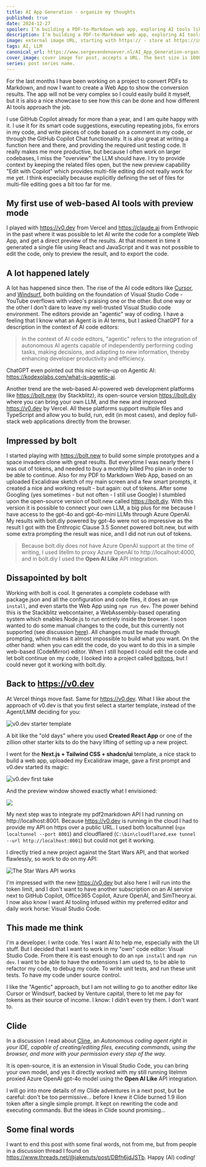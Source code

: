 ```yaml
---
title: AI App Generation - organize my thoughts
published: true
date: 2024-12-27
spoiler: I’m building a PDF-to-Markdown web app, exploring AI tools like GitHub Copilot, bolt.new/bolt.diy, v0.dev, and Clide, but prefer Visual Studio Code for its flexibility, control, and integration with familiar workflows. I want AI to help me, but without replacing hands-on coding and the ability to debug, refactor, and test comprehensively.
description: I’m building a PDF-to-Markdown web app, exploring AI tools like GitHub Copilot, bolt.new/bolt.diy, v0.dev, and Clide, but prefer Visual Studio Code for its flexibility, control, and integration with familiar workflows. I want AI to help me, but without replacing hands-on coding and the ability to debug, refactor, and test comprehensively.
image: external image URL, starting with https:// - store at https://imgbb.com/
tags: AI, LLM
canonical_url: https://www.sergevandenoever.nl/AI_App_Generation-organize_my_thoughts
cover_image: cover image for post, accepts a URL. The best size is 1000 x 420.
series: post series name.
---
```

For the last months I have been working on a project to convert PDFs to Markdown, and now I want to create a Web App to show the conversion results. The app will not be very complex so I could easily build it myself, but it is also a nice showcase to see how this can be done and how different AI tools approach the job.

I use GitHub Copilot already for more than a year, and I am quite happy with it. I use it for its smart code suggestions, executing repeating jobs, fix errors in my code, and write pieces of code based on a comment in my code, or through the GitHub Copilot Chat functionality. It is also great at writing a function here and there, and providing the required unit testing code. It really makes me more productive, but because I often work on larger codebases, I miss the "overview" the LLM should have. I try to provide context by keeping the related files open, but the new preview capability "Edit with Copilot" which provides multi-file editing did not really work for me yet. I think especially because explicitly defining the set of files for multi-file editing goes a bit too far for me.

## My first use of web-based AI tools with preview mode
I played with https://v0.dev from Vercel and https://claude.ai from Enthropic in the past where it was possible to let AI write the code for a complete Web App, and get a direct preview of the results. At that moment in time it generated a single file using React and JavaScript and it was not possible to edit the code, only to preview the result, and to export the code.

## A lot happened lately
A lot has happened since then. The rise of the AI code editors like [Cursor](https://www.cursor.com/), and [Windsurf](https://codeium.com/windsurf), both building on the foundation of Visual Studio Code - YouTube overflows with video's praising one or the other. But one way or the other I don't dare to leave my well-trusted Visual Studio code environment. The editors provide an "agentic" way of coding. I have a feeling that I know what an Agent is in AI terms, but I asked ChatGPT for a description in the context of AI code editors:

> In the context of AI code editors, "agentic" refers to the integration of autonomous AI agents capable of independently performing coding tasks, making decisions, and adapting to new information, thereby enhancing developer productivity and efficiency.

ChatGPT even pointed out this nice write-up on Agentic AI: https://kodexolabs.com/what-is-agentic-ai.

Another trend are the web-based AI-powered web development platforms like https://bolt.new (by Stackblitz), its open-source version https://bolt.diy where you can bring your own LLM, and the new and improved https://v0.dev by Vercel. All these platforms support multiple files and TypeScript and allow you to build, run, edit (in most cases), and deploy full-stack web applications directly from the browser.

## Impressed by bolt
I started playing with https://bolt.new to build some simple prototypes and a space invaders clone with great results. But everytime I was nearly there I was out of tokens, and needed to buy a monthly billed Pro plan in order to be able to continue. Also for my PDF to Markdown Web App, based on an uploaded Excalidraw sketch of my main screen and a few smart prompts, it created a nice and working result - but again: out of tokens. After some Googling (yes sometimes - but not often - I still use Google) I stumbled upon the open-source version of bolt.new called https://bolt.diy. With this version it is possible to connect your own LLM, a big plus for me because I have access to the gpt-4o and gpt-4o-mini LLMs through Azure OpenAI. My results with bolt.diy powered by gpt-4o were not so impressive as the result I got with the Enthropic Clause 3.5 Sonnet powered bolt.new, but with some extra prompting the result was nice, and I did not run out of tokens.

> Because bolt.diy does not have Azure OpenAI support at the time of writing, I used litellm to proxy Azure OpenAI to http://localhost:4000, and in bolt.diy I used the **Open AI Like** API integration.

## Dissapointed by bolt
Working with bolt is cool. It generates a complete codebase with package.json and all the configuration and code files, it does an `npm install`, and even starts the Web App using `npm run dev`. The power behind this is the Stackblitz webcontainer, a  WebAssembly-based operating system which enables Node.js to run entirely inside the browser. I soon wanted to do some manual changes to the code, but this currently not supported (see discussion [here](https://thinktank.ottomator.ai/t/edits-in-files-dont-get-reflected-in-preview/3228)). All changes must be made through prompting, which makes it almost impossible to build what you want. On the other hand: when you can edit the code, do you want to do this in a simple web-based (CodeMirror) editor. When I still hoped I could edit the code and let bolt continue on my code, I looked into a project called [boltops](https://www.npmjs.com/package/boltops), but I could never got it working with bolt.diy.

## Back to https://v0.dev
At Vercel things move fast. Same for https://v0.dev. What I like about the approach of v0.dev is that you first select a starter template, instead of the Agent/LMM deciding for you:

![v0.dev starter template](AI_App_Generation-organize_my_thoughts/v0.dev-starter-template.png)

A bit like the "old days" where you used **Created React App** or one of the zillion other starter kits to do the havy lifting of setting up a new project.

I went for the **Next.js + Tailwind CSS + shadcn/ui** template, a nice stack to build a web app, uploaded my Excalidraw image, gave a first prompt and v0.dev started its magic:

![v0.dev first take](AI_App_Generation-organize_my_thoughts/v0.dev-first-take.png)

And the preview window showed exactly what I envisioned:

![](AI_App_Generation-organize_my_thoughts/v0,dev-first-take-preview.png)

My next step was to integrate my pdf2markdown API I had running on http://localhost:8001. Because https://v0.dev is running in the cloud I had to provide my API on https over a public URL. I used both localtunnel (`npx localtunnel --port 8001`) and cloudflared (`C:\bin\cloudflared.exe tunnel --url http://localhost:8001`) but could not get it working.

I directly tried a new project against the Start Wars API, and that worked flawlessly, so work to do on my API:

![The Star Wars API works](AI_App_Generation-organize_my_thoughts/starwars-API.png)

I'm impressed with the new https://v0.dev but also here I will run into the token limit, and I don't want to have another subscription on an AI service next to GitHub Copilot, Office365 Copilot, Azure OpenAI, and SimTheory.ai. I now also know I want AI tooling infused within my preferred editor and daily work horse: Visual Studio Code.

## This made me think
I'm a developer. I write code. Yes I want AI to help me, especially with the UI stuff. But I decided that I want to work in my "own" code editor: Visual Studio Code. From there it is east enough to do an `npm install` and `npm run dev`. I want to be able to have the extensions I am used to, to be able to refactor my code, to debug my code. To write unit tests, and run these unit tests. To have my code under source control.

I like the "Agentic" approach, but I am not willing to go to another editor like Cursor or Windsurf, backed by Venture capital, there to let me pay for tokens as their source of income. I know: I didn't even try them. I don't want to.

## Clide
In a discussion I read about [Cline](https://github.com/cline/cline), an *Autonomous coding agent right in your IDE, capable of creating/editing files, executing commands, using the browser, and more with your permission every step of the way.*

It is open-source, it is an extension in Visual Studio Code, you can bring your own model, and yes it directly worked with my still running litelmm proxied Azure OpenAI gpt-4o model using the **Open AI Like** API integration.

I will go into more details of my Clide adventures in a next post, but be careful: don't be too permissive... before I knew it Clide burned 1.9 ilion token after a single simple prompt. It kept on rewriting the code and executing commands. But the ideas in Clide sound promising...

## Some final words
I want to end this post with some final words, not from me, but from people in a discussion thread I found on https://www.threads.net/@jakenuts/post/DBfh6jdJSTb. Happy (AI) coding!